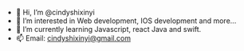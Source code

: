 - 👋 Hi, I’m @cindyshixinyi
- 👀 I’m interested in Web development, IOS development and more... 
- 🌱 I’m currently learning Javascript, react Java and swift. 
- 📫 Email: cindyshixinyi@gmail.com

<!---
cindyshixinyi/cindyshixinyi is a ✨ special ✨ repository because its `README.md` (this file) appears on your GitHub profile.
You can click the Preview link to take a look at your changes.
--->
